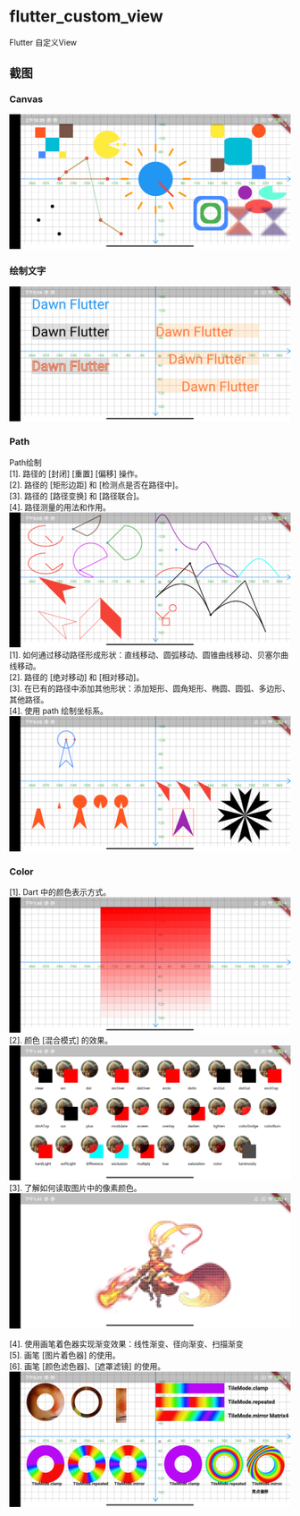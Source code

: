 # flutter_custom_view

Flutter 自定义View

## 截图
### Canvas
![Canvas_01](screenshot/canvas_01.png)

### 绘制文字
![Draw_text](screenshot/draw_text.png)

### Path
Path绘制<Br/>
[1]. 路径的 [封闭] [重置] [偏移] 操作。<Br/>
[2]. 路径的 [矩形边距] 和 [检测点是否在路径中]。<Br/>
[3]. 路径的 [路径变换] 和 [路径联合]。<Br/>
[4]. 路径测量的用法和作用。<Br/>
![Path_01](screenshot/path_01.png)<Br/>
[1]. 如何通过移动路径形成形状：直线移动、圆弧移动、圆锥曲线移动、贝塞尔曲线移动。<Br/>
[2]. 路径的 [绝对移动] 和 [相对移动]。<Br/>
[3]. 在已有的路径中添加其他形状：添加矩形、圆角矩形、椭圆、圆弧、多边形、其他路径。<Br/>
[4]. 使用 path 绘制坐标系。<Br/>
![Path_02](screenshot/path_02.png)

### Color
[1].  Dart 中的颜色表示方式。<Br/>
![Color_01](screenshot/color_01.png)<Br/>
[2]. 颜色 [混合模式] 的效果。<Br/>
![Color_02](screenshot/color_02.png)<Br/>
[3]. 了解如何读取图片中的像素颜色。<Br/>
![Color_03](screenshot/color_03.png)<Br/>

[4]. 使用画笔着色器实现渐变效果：线性渐变、径向渐变、扫描渐变<Br/>
[5]. 画笔 [图片着色器] 的使用。<Br/>
[6]. 画笔 [颜色滤色器]、[遮罩滤镜] 的使用。<Br/>
![Color_04](screenshot/color_04.png)<Br/>